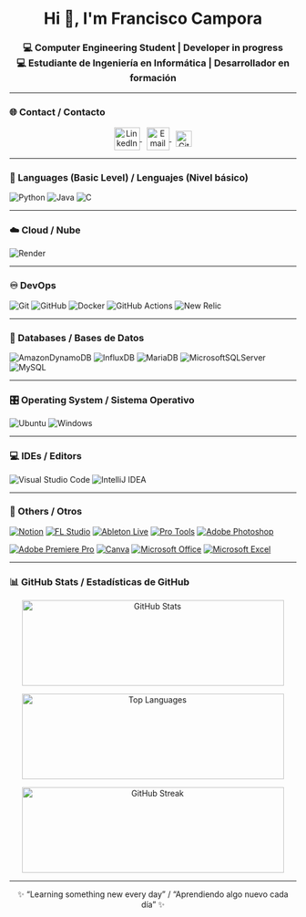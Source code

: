 <h1 align="center">Hi 👋, I'm Francisco Campora</h1>
<h3 align="center">💻 Computer Engineering Student | Developer in progress  
<br>💻 Estudiante de Ingeniería en Informática | Desarrollador en formación</h3>

---

### 🌐 Contact / Contacto
<p align="center">
  <a href="https://www.linkedin.com/in/francisco-campora-49796a279/" target="blank">
    <img align="center" src="https://i.pinimg.com/originals/de/b4/6f/deb46f02a59e3b3a2aa58fac16290d63.gif" alt="LinkedIn" height="40" width="45" />
  </a>
  &nbsp;
  <a href="mailto:camporafran@gmail.com" target="blank">
    <img align="center" src="https://user-images.githubusercontent.com/86669668/171339003-ef5b5c96-eac8-478c-a9cc-318ca9477fce.gif" alt="Email" width="40" />
  </a>
  &nbsp;
  <a href="https://github.com/FranCampora" target="blank">
    <img align="center" src="https://img.shields.io/badge/GitHub-181717?style=for-the-badge&logo=github&logoColor=white" alt="GitHub" height="28" />
  </a>
</p>

---

### 🧠 Languages (Basic Level) / Lenguajes (Nivel básico)
![Python](https://img.shields.io/badge/Python%20-%20Basic%20Level-808080?style=for-the-badge&logo=python&logoColor=ffdd54)
![Java](https://img.shields.io/badge/Java%20-%20Basic%20Level-808080?style=for-the-badge&logo=openjdk&logoColor=white)
![C](https://img.shields.io/badge/C%20-%20Basic%20Level-808080?style=for-the-badge&logo=c&logoColor=black)

---

### ☁️ Cloud / Nube
![Render](https://img.shields.io/badge/Render-%23430098.svg?style=for-the-badge&logo=render&logoColor=white)

---

### ♾️ DevOps
![Git](https://img.shields.io/badge/git-%23F05033.svg?style=for-the-badge&logo=git&logoColor=white)
![GitHub](https://img.shields.io/badge/github-%23121011.svg?style=for-the-badge&logo=github&logoColor=white)
![Docker](https://img.shields.io/badge/docker-%230db7ed.svg?style=for-the-badge&logo=docker&logoColor=white)
![GitHub Actions](https://img.shields.io/badge/GitHub%20Actions-2088FF?style=for-the-badge&logo=githubactions&logoColor=white)
![New Relic](https://img.shields.io/badge/New%20Relic-0080FF?style=for-the-badge&logo=new-relic&logoColor=white)

---

### 💾 Databases / Bases de Datos
![AmazonDynamoDB](https://img.shields.io/badge/Amazon%20DynamoDB-4053D6?style=for-the-badge&logo=Amazon%20DynamoDB&logoColor=white)
![InfluxDB](https://img.shields.io/badge/InfluxDB-22ADF6?style=for-the-badge&logo=InfluxDB&logoColor=white)
![MariaDB](https://img.shields.io/badge/MariaDB-003545?style=for-the-badge&logo=mariadb&logoColor=white)
![MicrosoftSQLServer](https://img.shields.io/badge/Microsoft%20SQL%20Server-CC2927?style=for-the-badge&logo=microsoft%20sql%20server&logoColor=white)
![MySQL](https://img.shields.io/badge/mysql-%2300f.svg?style=for-the-badge&logo=mysql&logoColor=white)

---

### 🎛️ Operating System / Sistema Operativo
![Ubuntu](https://img.shields.io/badge/Ubuntu-E95420?style=for-the-badge&logo=ubuntu&logoColor=white)
![Windows](https://img.shields.io/badge/Windows-0078D6?style=for-the-badge&logo=windows&logoColor=white)

---

### 💻 IDEs / Editors
![Visual Studio Code](https://img.shields.io/badge/Visual%20Studio%20Code-0078d7.svg?style=for-the-badge&logo=visual-studio-code&logoColor=white)
![IntelliJ IDEA](https://img.shields.io/badge/IntelliJ%20IDEA-000000.svg?style=for-the-badge&logo=intellijidea&logoColor=white)

---

### 🧩 Others / Otros

<!-- Primera fila -->
[![Notion](https://img.shields.io/badge/Notion-000000?style=for-the-badge&logo=notion&logoColor=white)](https://www.notion.so/)
[![FL Studio](https://img.shields.io/badge/FL%20Studio-FF7F00?style=for-the-badge&logo=image-line&logoColor=white)](https://www.image-line.com/fl-studio/)
[![Ableton Live](https://img.shields.io/badge/Ableton%20Live-FAFAFA?style=for-the-badge&logo=abletonlive&logoColor=black)](https://www.ableton.com/)
[![Pro Tools](https://img.shields.io/badge/Pro%20Tools-0A0A0A?style=for-the-badge&logo=avid&logoColor=white)](https://www.avid.com/pro-tools)
[![Adobe Photoshop](https://img.shields.io/badge/Photoshop-31A8FF?style=for-the-badge&logo=adobe%20photoshop&logoColor=white)](https://www.adobe.com/products/photoshop.html)

<!-- Segunda fila -->
[![Adobe Premiere Pro](https://img.shields.io/badge/Premiere%20Pro-9999FF?style=for-the-badge&logo=Adobe%20Premiere%20Pro&logoColor=white)](https://www.adobe.com/products/premiere.html)
[![Canva](https://img.shields.io/badge/Canva-00C4CC?style=for-the-badge&logo=Canva&logoColor=white)](https://www.canva.com/)
[![Microsoft Office](https://img.shields.io/badge/Microsoft%20Office-F25022?style=for-the-badge&logo=microsoft-office&logoColor=white)](https://www.office.com/)
[![Microsoft Excel](https://img.shields.io/badge/Microsoft%20Excel-217346?style=for-the-badge&logo=microsoft-excel&logoColor=white)](https://www.microsoft.com/excel)

---

### 📊 GitHub Stats / Estadísticas de GitHub
<p align="center">
  <img width="460" height="150" src="https://github-readme-stats.vercel.app/api?username=FranCampora&theme=tokyonight&show_icons=true&hide_title=false&count_private=true" alt="GitHub Stats" />
</p>

<p align="center">
  <img width="460" height="150" src="https://github-readme-stats.vercel.app/api/top-langs/?username=FranCampora&layout=compact&theme=tokyonight" alt="Top Languages" />
</p>

<p align="center">
  <img width="460" height="150" src="https://github-readme-streak-stats.herokuapp.com/?user=FranCampora&theme=tokyonight&fire=FF801F&currStreakNum=FFBE69&currStreakLabel=FFBE69" alt="GitHub Streak" />
</p>

---

<p align="center">✨ “Learning something new every day” / “Aprendiendo algo nuevo cada día” ✨</p>


<!--
**FranCampora/FranCampora** is a ✨ _special_ ✨ repository because its `README.md` (this file) appears on your GitHub profile.

Here are some ideas to get you started:

- 🔭 I’m currently working on ...
- 🌱 I’m currently learning ...
- 👯 I’m looking to collaborate on ...
- 🤔 I’m looking for help with ...
- 💬 Ask me about ...
- 📫 How to reach me: ...
- 😄 Pronouns: ...
- ⚡ Fun fact: ...
-->
